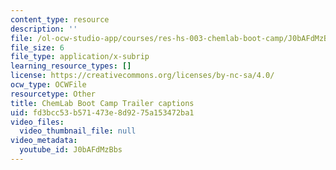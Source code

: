 ```yaml
---
content_type: resource
description: ''
file: /ol-ocw-studio-app/courses/res-hs-003-chemlab-boot-camp/J0bAFdMzBbs_captions.webvtt
file_size: 6
file_type: application/x-subrip
learning_resource_types: []
license: https://creativecommons.org/licenses/by-nc-sa/4.0/
ocw_type: OCWFile
resourcetype: Other
title: ChemLab Boot Camp Trailer captions
uid: fd3bcc53-b571-473e-8d92-75a153472ba1
video_files:
  video_thumbnail_file: null
video_metadata:
  youtube_id: J0bAFdMzBbs
---
```

